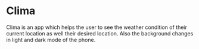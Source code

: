 # Clima
Clima is an app which helps the user to see the weather condition of their current location as well their desired location. Also the background changes in light and dark mode of the phone. 
